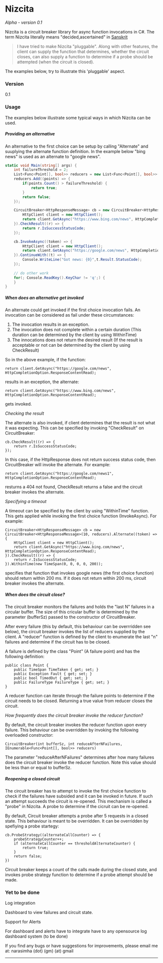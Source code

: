 # Nizcita
*Alpha - version 0.1*

Nizcita is a circuit breaker library for async function invocations in C#. The term Nizcita literally means "decided,ascertained" in [Sanskrit][sn]

> I have tried to make Nizcita "pluggable". Along with other features, the client can supply the function that determines, whether the circuit closes, can also supply a function to determine if a probe should be attempted (when the circuit is closed).

The examples below, try to illustrate this 'pluggable' aspect.

### Version
0.1

### Usage

The examples below illustrate some typical ways in which Nizcita can be used.

##### Providing an alternative
An alternative to the first choice can be setup by calling "Alternate" and suuplying the alternate function definition. In the example below "bing news" is used as an alternate to "google news".
```C#
static void Main(string[] args) {
    int failureThreshold = 2;
    List<Func<Point[], bool>> reducers = new List<Func<Point[], bool>>();
    reducers.Add((points) => {
        if(points.Count() > failureThreshold) {
            return true;
        }
        return false;
    });

    CircuitBreaker<HttpResponseMessage> cb = new CircuitBreaker<HttpResponseMessage>(10, reducers).Alternate((token) => {
        HttpClient client = new HttpClient();
        return client.GetAsync("https://www.bing.com/news", HttpCompletionOption.ResponseContentRead);
    }).CheckResult((r) => {
        return r.IsSuccessStatusCode;
    });

    cb.InvokeAsync((token) => {
        HttpClient client = new HttpClient();
        return client.GetAsync("https://google.com/news", HttpCompletionOption.ResponseContentRead);
    }).ContinueWith((t) => {
        Console.WriteLine("Got news: {0}",t.Result.StatusCode);
    });
    
    // do other work
    for(; Console.ReadKey().KeyChar != 'q';) {                
    }
}
```
##### When does an alternative get invoked
An alternate could get invoked if the first choice invocation fails. An invocation can be considered as fail under these circumstances:
1. The invocation results in an exception.
2. The invocation does not complete within a certain duration (This duration can be determined by the client by using WithinTime)
3. The innocations does not return the desired result (If the result is acceptable or not can be determined by the client by using CheckResult)

So in the above example, if the function: 
``` 
return client.GetAsync("https://google.com/news", HttpCompletionOption.ResponseContentRead); 
``` 
results in an exception, the alternate:
```
return client.GetAsync("https://www.bing.com/news", HttpCompletionOption.ResponseContentRead);
```
gets invoked.

*Checking the result*

The alternate is also invoked, if client determines that the result is not what it was expecting. This can be specified by invoking "CheckResult" on CircuitBreaker:
```
cb.CheckResult((r) => {
    return r.IsSuccessStatusCode;
});
```
In this case, if the HttpResponse does not return success status code, then CircuitBreaker will invoke the alternate. For example:
``` 
return client.GetAsync("https://google.com/news1", HttpCompletionOption.ResponseContentRead); 
``` 
resturns a 404 not found, CheckResult returns a false and the circuit breaker invokes the alternate.

*Specifying a timeout*

A timeout can be specified by the client by using "WithinTime" function. This gets applied while invoking the first choice function (InvokeAsync). For example:
```
CircuitBreaker<HttpResponseMessage> cb = new CircuitBreaker<HttpResponseMessage>(10, reducers).Alternate((token) => {
    HttpClient client = new HttpClient();
    return client.GetAsync("https://www.bing.com/news", HttpCompletionOption.ResponseContentRead);
}).CheckResult((r) => {
    return r.IsSuccessStatusCode;
}).WithinTime(new TimeSpan(0, 0, 0, 0, 200));
```
specifies that function that invokes google news (the first choice function) should return within 200 ms. If it does not return within 200 ms, circuit breaker invokes the alternate.

##### When does the circuit close?
The circuit breaker monitors the failures and holds the "last N" failures in a circular buffer. The size of this cricular buffer is determined by the parameter (bufferSz) passed to the constructor of CircuitBreaker.

After every failure (this by default, this behaviour can be overrridden see below), the circuit breaker invokes the list of reducers supplied by the client. A "reducer" function is defined by the client to enumerate the last "n" failures and determine if the circuit has to be closed.

A failure is defined by the class "Point" (A failure point) and has the following definition:
```
public class Point {
    public TimeSpan TimeTaken { get; set; }
    public Exception Fault { get; set; }        
    public bool TimedOut { get; set; }
    public FailureType FailureType { get; set; }
}
```

A reducer function can iterate through the failure points to determine if the circuit needs to be closed. Returning a true value from reducer closes the circuit.

*How frequently does the circuit breaker invoke the reducer function?*

By default, the circuit breaker invokes the reducer function upon every failure. This behaviour can be overridden by invoking the following overloaded constructor:
```
CircuitBreaker(int bufferSz, int reduceAfterNFailures, IEnumerable<Func<Point[], bool>> reducers)
```
The parameter "reduceAfterNFailures" determines after how many failures does the circuit breaker invoke the reducer function. Note this value should be less than or equal to bufferSz.

##### Reopening a closed circuit
The circuit breaker has to attempt to invoke the first choice function to check if the failures have subsided and it can be invoked in future. If such an attempt succeeds the circuit is re-opened. This mechanism is called a "probe" in Nizcita. A probe to determine if the cicruit can be re-opened.

By default, Circuit breaker attempts a probe after 5 requests in a closed state. This behaviour is meant to be overridden. It can be overridden by spefiying a probe startegy:
```
cb.ProbeStrategy((alternateCallCounter) => {
    probeStrategyCounter++;
    if (alternateCallCounter == thresholdAlternateCounter) {
        return true;
    }
    return false;
})
```
Circuit breaker keeps a count of the calls made during the closed state, and invokes probe strategy function to determine if a probe attempt should be made.

### Yet to be done


Log integration

Dashboard to view failures and circuit state.

Support for Alerts

For dashboard and alerts have to integrate have to any opensource log dashboard system (to be done)

If you find any bugs or have suggestions for improvements, please email me at: narasimha (dot) (gm) (at) gmail



----

   [sn]: <http://spokensanskrit.de/index.php?tinput=nizcita&direction=SE&script=&link=yes>

